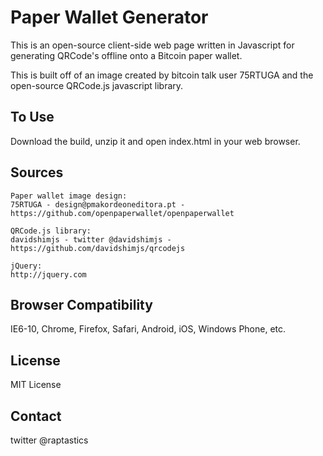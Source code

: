 # Paper Wallet Generator
This is an open-source client-side web page written in Javascript for generating QRCode's offline onto a Bitcoin paper wallet.

This is built off of an image created by bitcoin talk user 75RTUGA and the open-source QRCode.js javascript library.

## To Use
Download the build, unzip it and open index.html in your web browser.

## Sources
	Paper wallet image design:
	75RTUGA - design@pmakordeoneditora.pt - https://github.com/openpaperwallet/openpaperwallet

	QRCode.js library:
	davidshimjs - twitter @davidshimjs - https://github.com/davidshimjs/qrcodejs

	jQuery: 
	http://jquery.com

## Browser Compatibility
IE6-10, Chrome, Firefox, Safari, Android, iOS, Windows Phone, etc.

## License
MIT License

## Contact
twitter @raptastics

